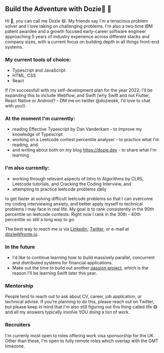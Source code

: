 ## Build the Adventure with Dozie🚀 👋

<!--
**Nnadozie/Nnadozie** is a ✨ _special_ ✨ repository because its `README.md` (this file) appears on your GitHub profile.-->

Hi 👋, you can call me Dozie 😄. My friends say I'm a tenacious problem solver and I love taking on challenging problems. I'm also a two-time IBM patent awardee and a growth focused early-career software engineer approaching 5 years of industry experience across different stacks and company sizes, with a current focus on building depth in all things front-end systems.

### My current tools of choice:
- Typescript and JavaScript
- HTML, CSS
- React

If I'm successfull with my self-development plan for the year 2022, I'll be expanding this to include Webflow, and Swift (why Swift and not Flutter, React Native or Android? - DM me on twitter @dozieokk, I'd love to chat with you!).

### At the moment I'm currently:
- reading Effective Typescript by Dan Vanderkam - to improve my knowledge of Typescript
- working on a Leetcode contest percentile analyser - to practice what I'm reading, and
- and writing about both on my blog https://dozie.dev - to share what I'm learning

### I'm also currently:

- working through relevant aspects of Intro to Algorithms by CLRS, Leetcode tutorials, and Cracking the Coding Interview, and
- attempting to practice leetcode problems daily

to get faster at solving difficult leetcode problems so that I can overcome my coding interviewing anxiety, and better apply myself to technical problems I may face in real life. My goal is to rank consistently in the 90th percentile on leetcode contests. Right now I rank in the 30th - 40th percentile so still a long way to go.

The best way to reach me is via [Linkedin](https://www.linkedin.com/in/nnadozie-okeke/), [Twitter](https://twitter.com/dozieokk), or e-mail at dozie@fronte.io.

### In the future
 - I'd like to continue learning how to build massively parallel, concurrent and distributed systems for financial applications.
 - Make out the time to build out another [passion project](https://www.figma.com/file/SGuw31bQRw87e82HV9vOas/House-Points?node-id=14%3A27), which is the reason I'll be learning Swift later this year.

### Mentorship
People tend to reach out to ask about CV, career, job application, or technical advise. If you're planning to do this, please reach out on Twitter, but please keep in mind that I'm also still figuring out this thing called life 😅 and all my answers typically involve YOU doing a ton of work.

### Recruiters
I'm currenly most open to roles offering work visa sponsorship for the UK. Other than these, I'm open to fully remote roles which overlap with the GMT timezone.
